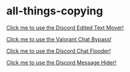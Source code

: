 # all-things-copying
[Click me to use the Discord Edited Text Mover!](https://lem6ns.github.io/all-things-copying/discord-edited-text-mover)

[Click me to use the Valorant Chat Bypass!](https://lem6ns.github.io/all-things-copying/valorant-chat-bypass)

[Click me to use the Discord Chat Flooder!](https://lem6ns.github.io/all-things-copying/discord-chat-flooder)

[Click me to use the Discord Message Hider!](https://lem6ns.github.io/all-things-copying/discord-message-hider)

